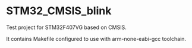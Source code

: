 # STM32_CMSIS_blink

Test project for STM32F407VG based on CMSIS.

It contains Makefile configured to use with arm-none-eabi-gcc toolchain.
